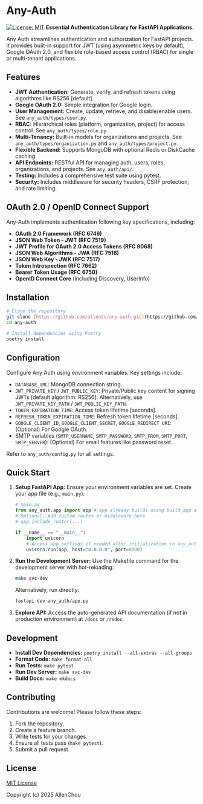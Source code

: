# Any-Auth

[![License: MIT](https://img.shields.io/badge/License-MIT-yellow.svg)](LICENSE) **Essential Authentication Library for FastAPI Applications.**

Any Auth streamlines authentication and authorization for FastAPI projects. It provides built-in support for JWT (using asymmetric keys by default), Google OAuth 2.0, and flexible role-based access control (RBAC) for single or multi-tenant applications.

## Features

* **JWT Authentication:** Generate, verify, and refresh tokens using algorithms like RS256 [default].
* **Google OAuth 2.0:** Simple integration for Google login.
* **User Management:** Create, update, retrieve, and disable/enable users. See `any_auth/types/user.py`.
* **RBAC:** Hierarchical roles (platform, organization, project) for access control. See `any_auth/types/role.py`.
* **Multi-Tenancy:** Built-in models for organizations and projects. See `any_auth/types/organization.py` and `any_auth/types/project.py`.
* **Flexible Backend:** Supports MongoDB with optional Redis or DiskCache caching.
* **API Endpoints:** RESTful API for managing auth, users, roles, organizations, and projects. See `any_auth/api/`.
* **Testing:** Includes a comprehensive test suite using pytest.
* **Security:** Includes middleware for security headers, CSRF protection, and rate limiting.

## OAuth 2.0 / OpenID Connect Support

Any-Auth implements authentication following key specifications, including:

* **OAuth 2.0 Framework (RFC 6749)**
* **JSON Web Token - JWT (RFC 7519)**
* **JWT Profile for OAuth 2.0 Access Tokens (RFC 9068)**
* **JSON Web Algorithms - JWA (RFC 7518)**
* **JSON Web Key - JWK (RFC 7517)**
* **Token Introspection (RFC 7662)**
* **Bearer Token Usage (RFC 6750)**
* **OpenID Connect Core** (including Discovery, UserInfo)

## Installation

```bash
# Clone the repository
git clone [https://github.com/allen2c/any-auth.git](https://github.com/allen2c/any-auth.git)
cd any-auth

# Install dependencies using Poetry
poetry install
````

## Configuration

Configure Any Auth using environment variables. Key settings include:

* `DATABASE_URL`: MongoDB connection string.
* `JWT_PRIVATE_KEY` / `JWT_PUBLIC_KEY`: Private/Public key content for signing JWTs [default algorithm: RS256]. Alternatively, use `JWT_PRIVATE_KEY_PATH` / `JWT_PUBLIC_KEY_PATH`.
* `TOKEN_EXPIRATION_TIME`: Access token lifetime [seconds].
* `REFRESH_TOKEN_EXPIRATION_TIME`: Refresh token lifetime [seconds].
* `GOOGLE_CLIENT_ID`, `GOOGLE_CLIENT_SECRET`, `GOOGLE_REDIRECT_URI`: (Optional) For Google OAuth.
* SMTP variables (`SMTP_USERNAME`, `SMTP_PASSWORD`, `SMTP_FROM`, `SMTP_PORT`, `SMTP_SERVER`): (Optional) For email features like password reset.

Refer to `any_auth/config.py` for all settings.

## Quick Start

1. **Setup FastAPI App:**
    Ensure your environment variables are set. Create your app file (e.g., `main.py`):

    ```python
    # main.py
    from any_auth.app import app # app already builds using build_app and settings
    # Optional: Add custom routes or middleware here
    # app.include_router(...)

    if __name__ == "__main__":
        import uvicorn
        # Access app.settings if needed after initialization in any_auth.app
        uvicorn.run(app, host="0.0.0.0", port=8000)
    ```

2. **Run the Development Server:**
    Use the Makefile command for the development server with hot-reloading:

    ```bash
    make svc-dev
    ```

    Alternatively, run directly:

    ```bash
    fastapi dev any_auth/app.py
    ```

3. **Explore API:**
    Access the auto-generated API documentation (if not in production environment) at `/docs` or `/redoc`.

## Development

* **Install Dev Dependencies:** `poetry install --all-extras --all-groups`
* **Format Code:** `make format-all`
* **Run Tests:** `make pytest`
* **Run Dev Server:** `make svc-dev`
* **Build Docs:** `make mkdocs`

## Contributing

Contributions are welcome! Please follow these steps:

1. Fork the repository.
2. Create a feature branch.
3. Write tests for your changes.
4. Ensure all tests pass (`make pytest`).
5. Submit a pull request.

## License

[MIT License](https://www.google.com/search?q=LICENSE)

Copyright (c) 2025 AllenChou
